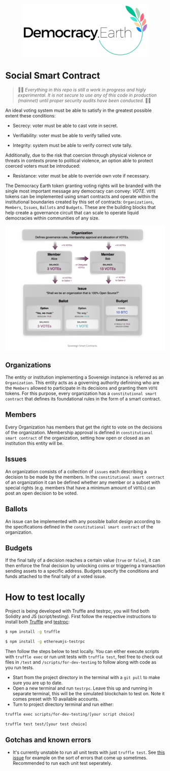 <p align="center">
<img src="images/democracy-earth.png" width="400" title="Democracy Earth Foundation">
</p>

# Social Smart Contract

> 🚨🚧 _Everything in this repo is still a work in progress and higly experimental. It is not secure to use any of this code in production (mainnet) until proper security audits have been conducted._ 🚧🚨

An ideal voting system must be able to satisfy in the greatest possible extent these conditions:

* Secrecy: voter must be able to cast vote in secret.

* Verifiability: voter must be able to verify tallied vote.

* Integrity: system must be able to verify correct vote tally.

Additionally, due to the risk that coercion through physical violence or threats in contexts prone to political violence, an option able to protect coerced voters must be introduced:

* Resistance: voter must be able to override own vote if necessary.

The Democracy Earth token granting voting rights will be branded with the single most important message any democracy can convey: _VOTE_. `VOTE` tokens can be implemented using smart contracts and operate within the institutional boundaries created by this set of contracts: `Organizations`, `Members`, `Issues`, `Ballots` and `Budgets`. These are the building blocks that help create a governance circuit that can scale to operate liquid democracies within communities of any size.

<p align="center">
<img src="images/vote-liquid-democracy-smart-contracts.png" title="Democracy smart contracts">
</p>

## Organizations

The entity or institution implementing a Sovereign instance is referred as an `Organization`. This entity acts as a governing authority definining who are the `Members` allowed to participate in its decisions and granting them `VOTE` tokens. For this purpose, every organization has a `constitutional smart contract` that defines its foundational rules in the form of a smart contract.

## Members

Every Organization has members that get the right to vote on the decisions of the organization. Membership approval is defined in `constitutional smart contract` of the organization, setting how open or closed as an institution this entity will be.

## Issues

An organization consists of a collection of `issues` each describing a decision to be made by the members. In the `constitutional smart contract` of an organization it can be defined whether any member or a subset with special rights (e.g. members that have a minimum amount of `VOTEs`) can post an open decision to be voted.

## Ballots

An issue can be implemented with any possible ballot design according to the specifications defined in the `constitutional smart contract` of the organization.

## Budgets 

If the final tally of a decision reaches a certain value (`true` or `false`), it can then enforce the final decision by unlocking coins or triggering a transaction sending assets to a specific address. Budgets specify the conditions and funds attached to the final tally of a voted issue.

# How to test locally

Project is being developed with Truffle and testrpc, you will find both Solidity and JS (script/testing). First follow the respective instructions to install both [Truffle](http://truffle.readthedocs.io/en/beta/getting_started/installation/) and [testrpc](https://github.com/ethereumjs/testrpc):

```sh
$ npm install -g truffle
```
```sh
$ npm install -g ethereumjs-testrpc
```

Then follow the steps below to test locally. You can either execute scripts with `truffle exec` or run unit tests with `truffle test`, feel free to check out files in `/test` and `/scripts/for-dev-testing` to follow along with code as you run tests.

* Start from the project directory in the terminal with a `git pull` to make sure you are up to date.
* Open a new terminal and run `testrpc`. Leave this up and running in separate terminal, this will be the simulated blockchain to test on. Note it comes preset with 10 available accounts.
* Turn to project directory terminal and run either:

```sh
truffle exec scripts/for-dev-testing/[your script choice]
```
```sh
truffle test test/[your test choice]
```

## Gotchas and known errors

* It's currently unstable to run all unit tests with just `truffle test`. See [this issue](https://github.com/ethereumjs/testrpc/issues/346) for example on the sort of errors that come up sometimes. Recommended to run each unit test seperately.
